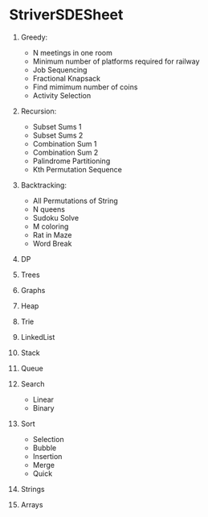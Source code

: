 # StriverSDESheet

1. Greedy:
   * N meetings in one room
   * Minimum number of platforms required for railway
   * Job Sequencing
   * Fractional Knapsack
   * Find mimimum number of coins
   * Activity Selection

2. Recursion: 
   * Subset Sums 1
   * Subset Sums 2
   * Combination Sum 1
   * Combination Sum 2
   * Palindrome Partitioning
   * Kth Permutation Sequence
   
3. Backtracking:
   * All Permutations of String
   * N queens 
   * Sudoku Solve
   * M coloring 
   * Rat in Maze
   * Word Break
   
4. DP 
5. Trees 
6. Graphs 
7. Heap
8. Trie 
9. LinkedList 
10. Stack 
11. Queue
12. Search
    * Linear
    * Binary
13. Sort
    * Selection
    * Bubble
    * Insertion
    * Merge
    * Quick
14. Strings 
15. Arrays
